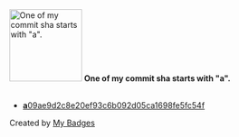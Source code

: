 <img src="https://my-badges.github.io/my-badges/a-commit.png" alt="One of my commit sha starts with &quot;a&quot;." title="One of my commit sha starts with &quot;a&quot;." width="128">
<strong>One of my commit sha starts with &quot;a&quot;.</strong>
<br><br>

- <a href="https://github.com/arul-opsverse/posthog.com/commit/a09ae9d2c8e20ef93c6b092d05ca1698fe5fc54f"><strong>a</strong>09ae9d2c8e20ef93c6b092d05ca1698fe5fc54f</a>


Created by <a href="https://github.com/my-badges/my-badges">My Badges</a>